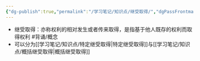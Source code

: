 ```yaml
---
{"dg-publish":true,"permalink":"/学习笔记/知识点/继受取得/","dgPassFrontmatter":true,"noteIcon":""}
---
```


- 继受取得：亦称权利的相对发生或者传来取得，是指基于他人既存的权利而取得权利 #背诵/概念 
- 可以分为[[学习笔记/知识点/特定继受取得\|特定继受取得]]与[[学习笔记/知识点/概括继受取得\|概括继受取得]]